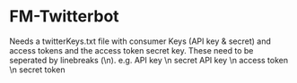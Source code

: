 # FM-Twitterbot

Needs a twitterKeys.txt file with consumer Keys (API key & secret) and access tokens and the access token secret key. These need to be seperated by linebreaks (\n). e.g. API key \n secret API key \n access token \n secret token